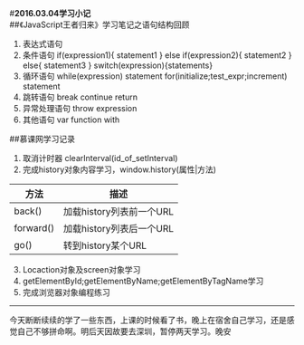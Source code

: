 #**2016.03.04学习小记**
<br/>
##《JavaScript王者归来》学习笔记之语句结构回顾

1. 表达式语句
2. 条件语句
    if(expression1){
    statement1
    }
    else if(expression2){
    statement2
    }
    else{
    statement3
    }
    switch(expression){statements}
3. 循环语句
    while(expression)
    statement
    for(initialize;test_expr;increment)
    statement
4. 跳转语句
    break
    continue
    return
5. 异常处理语句
    throw expression
6. 其他语句
    var
    function
    with

##慕课网学习记录
1. 取消计时器 clearInterval(id_of_setInterval)
2. 完成history对象内容学习，window.history(属性|方法)

方法|描述
------|-------
back()|加载history列表前一个URL
forward()|加载history列表后一个URL
go()|转到history某个URL

3. Locaction对象及screen对象学习
4. getElementById;getElementByName;getElementByTagName学习
5. 完成浏览器对象编程练习
---
今天断断续续的学了一些东西，上课的时候看了书，晚上在宿舍自己学习，还是感觉自己不够拼命啊。明后天因故要去深圳，暂停两天学习。晚安